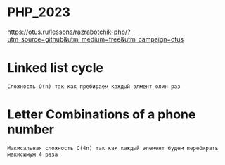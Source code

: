 # PHP_2023

https://otus.ru/lessons/razrabotchik-php/?utm_source=github&utm_medium=free&utm_campaign=otus

# Linked list cycle
``Сложность O(n) так как пребираем каждый элмент олин раз``

# Letter Combinations of a phone number
``Макисальная сложность O(4n) так как каждый элемент будем перебирать макисимум 4 раза``